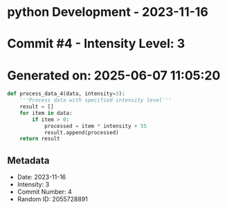 ﻿# python Development - 2023-11-16
# Commit #4 - Intensity Level: 3
# Generated on: 2025-06-07 11:05:20
```python
def process_data_4(data, intensity=3):
    '''Process data with specified intensity level'''
    result = []
    for item in data:
        if item > 0:
            processed = item * intensity + 55
            result.append(processed)
    return result
```
## Metadata
- Date: 2023-11-16
- Intensity: 3
- Commit Number: 4
- Random ID: 2055728891
